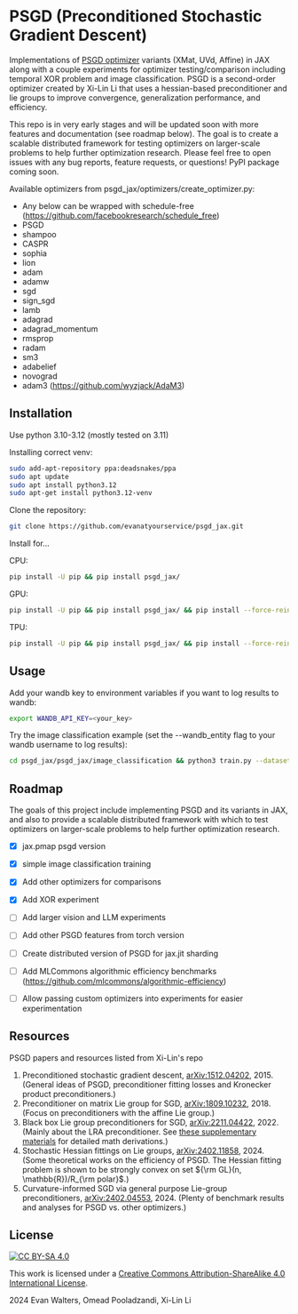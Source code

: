 # PSGD (Preconditioned Stochastic Gradient Descent)

Implementations of [PSGD optimizer](https://github.com/lixilinx/psgd_torch) variants (XMat, UVd, Affine) in JAX along 
with a couple experiments for optimizer testing/comparison including temporal XOR problem and image classification. 
PSGD is a second-order optimizer created by Xi-Lin Li that uses a hessian-based preconditioner and lie groups to 
improve convergence, generalization performance, and efficiency.

This repo is in very early stages and will be updated soon with more features and documentation (see roadmap below). 
The goal is to create a scalable distributed framework for testing optimizers on larger-scale problems to help further
optimization research. Please feel free to open issues with any bug reports, feature requests, or questions! PyPI 
package coming soon.

Available optimizers from psgd_jax/optimizers/create_optimizer.py:
- Any below can be wrapped with schedule-free (https://github.com/facebookresearch/schedule_free)
- PSGD
- shampoo
- CASPR
- sophia
- lion
- adam
- adamw
- sgd
- sign_sgd
- lamb
- adagrad
- adagrad_momentum
- rmsprop
- radam
- sm3
- adabelief
- novograd
- adam3 (https://github.com/wyzjack/AdaM3)


## Installation

Use python 3.10-3.12 (mostly tested on 3.11)

Installing correct venv:
```bash
sudo add-apt-repository ppa:deadsnakes/ppa
sudo apt update
sudo apt install python3.12
sudo apt-get install python3.12-venv
```

Clone the repository:
```bash
git clone https://github.com/evanatyourservice/psgd_jax.git
```

Install for...

CPU:
```bash
pip install -U pip && pip install psgd_jax/
```

GPU:
```bash
pip install -U pip && pip install psgd_jax/ && pip install --force-reinstall --upgrade --no-cache-dir "jax[cuda12]" && pip install "numpy<2"
```

TPU:
```bash
pip install -U pip && pip install psgd_jax/ && pip install --force-reinstall --upgrade --no-cache-dir "jax[tpu]" -f https://storage.googleapis.com/jax-releases/libtpu_releases.html && pip install "numpy<2"
```


## Usage

Add your wandb key to environment variables if you want to log results to wandb:
```bash
export WANDB_API_KEY=<your_key>
```

Try the image classification example (set the --wandb_entity flag to your wandb username to log results):
```bash
cd psgd_jax/psgd_jax/image_classification && python3 train.py --dataset cifar10 --model resnet18 --optimizer psgd --psgd_precond_type xmat
```


## Roadmap

The goals of this project include implementing PSGD and its variants in JAX, and also to provide a scalable 
distributed framework with which to test optimizers on larger-scale problems to help further optimization research.

- [x] jax.pmap psgd version
- [x] simple image classification training
- [x] Add other optimizers for comparisons
- [x] Add XOR experiment
- [ ] Add larger vision and LLM experiments
- [ ] Add other PSGD features from torch version
- [ ] Create distributed version of PSGD for jax.jit sharding
- [ ] Add MLCommons algorithmic efficiency benchmarks (https://github.com/mlcommons/algorithmic-efficiency)
- [ ] Allow passing custom optimizers into experiments for easier experimentation


## Resources

PSGD papers and resources listed from Xi-Lin's repo

1) Preconditioned stochastic gradient descent, [arXiv:1512.04202](https://arxiv.org/abs/1512.04202), 2015. (General ideas of PSGD, preconditioner fitting losses and Kronecker product preconditioners.)
2) Preconditioner on matrix Lie group for SGD, [arXiv:1809.10232](https://arxiv.org/abs/1809.10232), 2018. (Focus on preconditioners with the affine Lie group.)
3) Black box Lie group preconditioners for SGD, [arXiv:2211.04422](https://arxiv.org/abs/2211.04422), 2022. (Mainly about the LRA preconditioner. See [these supplementary materials](https://drive.google.com/file/d/1CTNx1q67_py87jn-0OI-vSLcsM1K7VsM/view) for detailed math derivations.)
4) Stochastic Hessian fittings on Lie groups, [arXiv:2402.11858](https://arxiv.org/abs/2402.11858), 2024. (Some theoretical works on the efficiency of PSGD. The Hessian fitting problem is shown to be strongly convex on set ${\rm GL}(n, \mathbb{R})/R_{\rm polar}$.)
5) Curvature-informed SGD via general purpose Lie-group preconditioners, [arXiv:2402.04553](https://arxiv.org/abs/2402.04553), 2024. (Plenty of benchmark results and analyses for PSGD vs. other optimizers.)


## License

[![CC BY-SA 4.0][cc-by-sa-image]][cc-by-sa]

This work is licensed under a [Creative Commons Attribution-ShareAlike 4.0 International License][cc-by-sa].

2024 Evan Walters, Omead Pooladzandi, Xi-Lin Li


[cc-by-sa]: https://creativecommons.org/licenses/by-sa/4.0/
[cc-by-sa-image]: https://licensebuttons.net/l/by-sa/4.0/88x31.png
[cc-by-sa-shield]: https://img.shields.io/badge/License-CC%20BY--SA%204.0-lightgrey.svg
